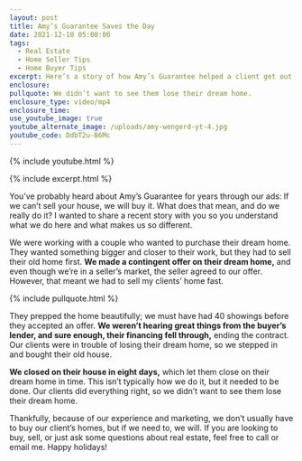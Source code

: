 ```yaml
---
layout: post
title: Amy’s Guarantee Saves the Day
date: 2021-12-10 05:00:00
tags:
  - Real Estate
  - Home Seller Tips
  - Home Buyer Tips
excerpt: Here’s a story of how Amy’s Guarantee helped a client get out of a pinch.
enclosure:
pullquote: We didn’t want to see them lose their dream home.
enclosure_type: video/mp4
enclosure_time:
use_youtube_image: true
youtube_alternate_image: /uploads/amy-wengerd-yt-4.jpg
youtube_code: DdbT2u-B6Mc
---
```

{% include youtube.html %}

{% include excerpt.html %}

You’ve probably heard about Amy’s Guarantee for years through our ads: If we can’t sell your house, we will buy it. What does that mean, and do we really do it? I wanted to share a recent story with you so you understand what we do here and what makes us so different.

We were working with a couple who wanted to purchase their dream home. They wanted something bigger and closer to their work, but they had to sell their old home first. **We made a contingent offer on their dream home,** and even though we’re in a seller’s market, the seller agreed to our offer. However, that meant we had to sell my clients’ home fast.

{% include pullquote.html %}

They prepped the home beautifully; we must have had 40 showings before they accepted an offer. **We weren’t hearing great things from the buyer’s lender, and sure enough, their financing fell through,** ending the contract. Our clients were in trouble of losing their dream home, so we stepped in and bought their old house.

**We closed on their house in eight days,** which let them close on their dream home in time. This isn’t typically how we do it, but it needed to be done. Our clients did everything right, so we didn’t want to see them lose their dream home.&nbsp;

Thankfully, because of our experience and marketing, we don’t usually have to buy our client’s homes, but if we need to, we will. If you are looking to buy, sell, or just ask some questions about real estate, feel free to call or email me. Happy holidays\!
